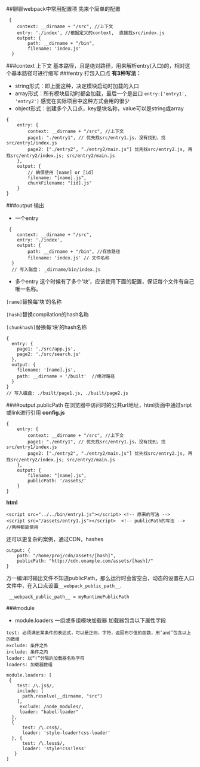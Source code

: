 ##聊聊webpack中常用配置项
先来个简单的配置
```
 {
    context: __dirname + "/src", //上下文
    entry: './index', //根据定义的context,  直接找src/index.js
    output: {
        path: __dirname + "/bin", 
        filename: 'index.js'
  }
```
###context 上下文
基本路径，且是绝对路径，用来解析entry(入口)的，相对这个基本路径可进行缩写
###entry 打包入口点
**有3种写法：**
+ string形式：即上面这种，决定模块启动时加载的入口
+ array形式：所有模块启动时都会加载，最后一个是出口 `entry:['entry1', 'entry2']`
   感觉在实际项目中这种方式会用的很少
+ object形式：创建多个入口点，key是块名称，value可以是string或array
```
{
    entry: {
        context: __dirname + "/src", //上下文
        page1: "./entry1", // 优先找src/entry1.js，没有找到，找src/entry1/index.js
        page2: ["./entry2", "./entry2/main.js"] 优先找src/entry2.js, 再找src/entry2/index.js; src/entry2/main.js
    },
    output: {
        // 确保使用 [name] or [id]
        filename: "[name].js",
        chunkFilename: "[id].js"
    }
}
```
###output 输出
+ 一个entry
```
 {
    context: __dirname + "/src", 
    entry: './index', 
    output: {
        path: __dirname + "/bin", //存放路径 
        filename: 'index.js' // 文件名称
  }
  // 写入磁盘： _dirname/bin/index.js
```
+ 多个entry
这个时候有了多个‘块’，应该使用下面的配置，保证每个文件有自己唯一名称。

`[name]`替换每‘块’的名称

`[hash]`替换compilation的hash名称

`[chunkhash]`替换每‘块’的hash名称
```
{
  entry: {
    page1: './src/app.js',
    page2: './src/search.js'
  },
  output: {
    filename: '[name].js',
    path: __dirname + '/built'  //绝对路径
  }
}
// 写入磁盘: ./built/page1.js, ./built/page2.js
```
####output.publicPath
在浏览器中访问时的公共url地址，html页面中通过sript或link进行引用
**config.js**
```
{
    entry: {
        context: __dirname + "/src", //上下文
        page1: "./entry1", // 优先找src/entry1.js，没有找到，找src/entry1/index.js
        page2: ["./entry2", "./entry2/main.js"] 优先找src/entry2.js, 再找src/entry2/index.js; src/entry2/main.js
    },
    output: {
        filename: "[name].js",
        publicPath: '/assets/'
    }
}
```
**html**
```
<script src="../../bin/entry1.js"></script> <!-- 原来的写法 -->  
<script src="/assets/entry1.js"></script>  <!-- publicPath的写法 -->
//两种都能使用
```
还可以更复杂的案例，通过CDN，hashes
```
output: {
    path: "/home/proj/cdn/assets/[hash]",
    publicPath: "http://cdn.example.com/assets/[hash]/"
}
```
万一编译时输出文件不知道publicPath，那么运行时会留空白，动态的设置在入口文件中，在入口点设置`__webpack_public_path__`.
```
 __webpack_public_path__ = myRuntimePublicPath
```
###module
+ module.loaders  一组或多组模块加载器
加载器包含以下属性字段
```
test: 必须满足某条件的表达式，可以是正则，字符，返回布尔值的函数，用‘and’包含以上的数组
exclude: 条件之外
include: 条件之内
loader: 以“!”分隔的加载器名称字符
loaders: 加载器数组

module.loaders: [
 {
    test: /\.js$/,
    include: [
      path.resolve(__dirname, "src")
    ],
     exclude: /node_modules/,
     loader: "babel-loader"
  },
  {
      test: /\.css$/,
      loader: 'style-loader!css-loader'
  }, {
      test: /\.less$/,
      loader: 'style!css!less'
   }
]
```



